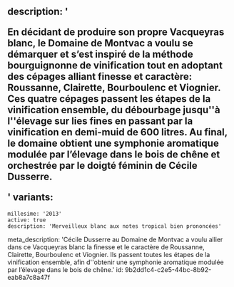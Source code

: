 description: '<p>En décidant de produire son propre Vacqueyras blanc, le Domaine de Montvac a voulu se démarquer et s’est inspiré de la méthode bourguignonne de vinification tout en adoptant des cépages alliant finesse et caractère: Roussanne, Clairette, Bourboulenc et Viognier. Ces quatre cépages passent les étapes de la vinification ensemble, du débourbage jusqu''à l''élevage sur lies fines en passant par la vinification en demi-muid de 600 litres. Au final, le domaine obtient une symphonie aromatique modulée par l’élevage dans le bois de chêne et orchestrée par le doigté féminin de Cécile Dusserre.</p>'
variants:
  -
    millesime: '2013'
    active: true
    description: 'Merveilleux blanc aux notes tropical bien prononcées'
meta_description: 'Cécile Dusserre au Domaine de Montvac a voulu allier dans ce Vacqueyras blanc la finesse et le caractère de Roussanne, Clairette, Bourboulenc et Viognier. Ils passent toutes les étapes de la vinification ensemble,  afin d''obtenir une symphonie aromatique modulée par l’élevage dans le bois de chêne.'
id: 9b2dd1c4-c2e5-44bc-8b92-eab8a7c8a47f
